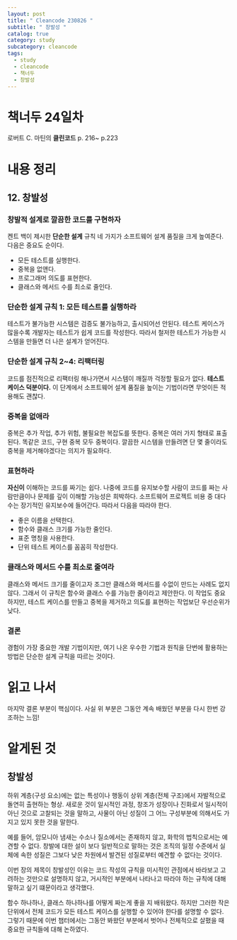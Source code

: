 ```yaml
---
layout: post
title: " Cleancode 230826 "
subtitle: " 창발성 "
catalog: true
category: study
subcategory: cleancode
tags:
  - study
  - cleancode
  - 책너두
  - 창발성
---
```


# 책너두 24일차

로버트 C. 마틴의 **클린코드** p. 216~ p.223

# 내용 정리

## 12. 창발성

### 창발적 설계로 깔끔한 코드를 구현하자

켄트 백이 제시한 **단순한 설계** 규칙 네 가지가 소프트웨어 설계 품질을 크게 높여준다. 다음은 중요도 순이다.

- 모든 테스트를 실행한다.
- 중복을 없앤다.
- 프로그래머 의도를 표현한다.
- 클래스와 메서드 수를 최소로 줄인다.

### 단순한 설계 규칙 1: 모든 테스트를 실행하라

테스트가 불가능한 시스템은 검증도 불가능하고, 출시되어선 안된다. 테스트 케이스가 많을수록 개발자는 테스트가 쉽게 코드를 작성한다. 따라서 철저한 테스트가 가능한 시스템을 만들면 더 나은 설계가 얻어진다.

### 단순한 설계 규칙 2~4: 리팩터링

코드를 점진적으로 리팩터링 해나가면서 시스템이 깨질까 걱정할 필요가 없다. **테스트 케이스 덕분이다.** 이 단계에서 소프트웨어 설계 품질을 높이는 기법이라면 무엇이든 적용해도 괜찮다.

### 중복을 없애라

중복은 추가 작업, 추가 위험, 불필요한 복잡도를 뜻한다. 중복은 여러 가지 형태로 표출된다. 똑같은 코드, 구현 중복 모두 중복이다. 깔끔한 시스템을 만들려면 단 몇 줄이라도 중복을 제거해야겠다는 의지가 필요하다.

### 표현하라

**자신이** 이해하는 코드를 짜기는 쉽다. 나중에 코드를 유지보수할 사람이 코드를 짜는 사람만큼이나 문제를 깊이 이해할 가능성은 희박하다. 소프트웨어 프로젝트 비용 중 대다수는 장기적인 유지보수에 들어간다. 따라서 다음을 따라야 한다.

- 좋은 이름을 선택한다.
- 함수와 클래스 크기를 가능한 줄인다.
- 표준 명칭을 사용한다.
- 단위 테스트 케이스를 꼼꼼히 작성한다.

### 클래스와 메서드 수를 최소로 줄여라

클래스와 메서드 크기를 줄이고자 조그만 클래스와 메서드를 수없이 만드는 사례도 없지 않다. 그래서 이 규칙은 함수와 클래스 수를 가능한 줄이라고 제안한다. 이 작업도 중요하지만, 테스트 케이스를 만들고 중복을 제거하고 의도를 표현하는 작업보단 우선순위가 낮다.

### 결론

경험이 가장 중요한 개발 기법이지만, 여기 나온 우수한 기법과 원칙을 단번에 활용하는 방법은 단순한 설계 규칙을 따르는 것이다.

# 읽고 나서

마지막 결론 부분이 핵심이다. 사실 위 부분은 그동안 계속 배웠던 부분을 다시 한번 강조하는 느낌!

# 알게된 것

## 창발성

하위 계층(구성 요소)에는 없는 특성이나 행동이 상위 계층(전체 구조)에서 자발적으로 돌연히 출현하는 형상. 새로운 것이 일시적인 과정, 창조가 성장이나 진화로서 일시적이 아닌 것으로 고찰되는 것을 말하고, 사물이 아닌 성질이 그 어느 구성부분에 의해서도 가지고 있지 못한 것을 말한다.

예를 들어, 암모니아 냄새는 수소나 질소에서는 존재하지 않고, 화학의 법칙으로서는 예견할 수 없다. 창발에 대한 설이 보다 일반적으로 말하는 것은 조직의 일정 수준에서 실체에 속한 성질은 그보다 낮은 차원에서 발견된 성질로부터 예견할 수 없다는 것이다.

이번 장의 제목이 창발성인 이유는 코드 작성의 규칙을 미시적인 관점에서 바라보고 고려하는 것만으로 설명하지 않고, 거시적인 부분에서 나타나고 따라야 하는 규칙에 대해 말하고 싶기 떄문이라고 생각했다.

함수 하나하나, 클래스 하나하나를 어떻게 짜는게 좋을 지 배워왔다. 하지만 그러한 작은 단위에서 전체 코드가 모든 테스트 케이스를 실행할 수 있어야 한다를 설명할 수 없다. 그렇기 때문에 이번 챕터에서는 그동안 봐왔던 부분에서 벗어나 전체적으로 살폈을 때 중요한 규칙들에 대해 논하였다.
